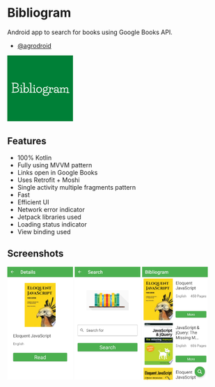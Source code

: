 # Bibliogram
Android app to search for books using Google Books API.
- [@agrodroid](https://github.com/agrodroid)

<img src="https://github.com/agrodroid/Bibliogram/blob/new-branch/Bibliogram.png?raw=true" width="30%">
  
## Features

- 100% Kotlin
- Fully using MVVM pattern
- Links open in Google Books
- Uses Retrofit + Moshi
- Single activity multiple fragments pattern
- Fast
- Efficient UI
- Network error indicator
- Jetpack libraries used
- Loading status indicator
- View binding used
    
## Screenshots
<img src="https://github.com/agrodroid/Bibliogram/blob/new-branch/biblio1.jpg?raw=true" width="30%">
<img src="https://github.com/agrodroid/Bibliogram/blob/new-branch/biblio2.jpg?raw=true" width="30%">
<img src="https://github.com/agrodroid/Bibliogram/blob/new-branch/biblio3.jpg?raw=true" width="30%">
